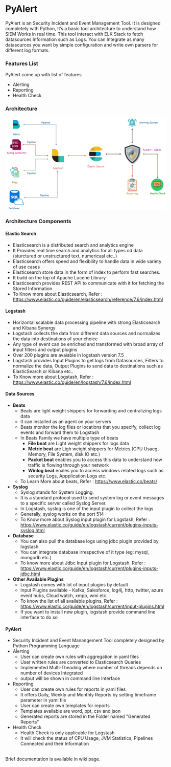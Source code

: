 # PyAlert
PyAlert is an Security Incident and Event Management Tool. It is designed completely with Python, It’s a basic tool architecture to understand how SIEM Works in real time. This tool interact with ELK Stack to fetch datasources Information such as Logs. You can Integrate as many datasources you want by simple configuration and write own parsers for different log formats.
<br/>
### Features List
PyAlert come up with list of features
- Alerting
- Reporting
- Health Check
### Architecture
![PyAlert Architecture](architechture.jpg)
### Architecture Components
#### Elastic Search
- Elasticsearch is a distributed search and analytics engine
- It Provides real time search and analytics for all types od data (sturctured or unstructured text, numericasl etc..)
- Elasticsearch offers speed and flexibility to handle data in wide variety of use cases
- Elasticsearch store data in the form of index to perform fast searches.
- It build on the top of Apache Lucene Library
- Elasticsearch provides REST API to communicate with it for fetching the Stored Information
- To Know more about Elasticsearch, Refer : https://www.elastic.co/guide/en/elasticsearch/reference/7.6/index.html

#### Logstash
- Horizontal scalable data processing pipeline with strong Elasticsearch and Kibana Synergy
- Logstash collects the data from different data sources and normalizes the data into destinations of your choice
- Any type of event can be enriched and transformed with broad array of input filters and output plugins
- Over 200 plugins are avaiable in logstash version 7.5
- Logstash provides Input Plugins to get logs from Datasources, Filters to normalize the data, Output Plugins to send data to destinations such as ElasticSearch or Kibana etc..
- To Know more about Logstash, Refer : https://www.elastic.co/guide/en/logstash/7.6/index.html

#### Data Sources
- <b>Beats</b>
  - Beats are light weight shippers for forwarding and centralizing logs data
  - It can installed as an agent on your servers
  - Beats monitor the log files or locations that you specify, collect log events and forward them to Logstash
  - In Beats Family we have multiple type of beats
    - <b>File beat</b> are Light weight shippers for logs data
    - <b>Metric beat</b> are Ligh weight shippers for Metrics (CPU Usaeg, Memory, File System, disk IO etc.)
    - <b>Packet beat</b> enables you to access this data to understand how traffic is flowing through your network
    - <b>Winlog beat</b> enales you to access windows related logs such as security Logs, Appplication Logs etc.
  - To Learn More about beats, Refer : https://www.elastic.co/beats/
- <b>Syslog</b>
  - Syslog stands for System Logging.
  - It is a standard protocol used to send system log or event messages to a specific server called Syslog Server.
  - In Logstash, syslog is one of the input plugin to collect the logs
  - Generally, syslog works on the port 514
  - To Know more about Syslog input plugin for Logstash, Refer : https://www.elastic.co/guide/en/logstash/current/plugins-inputs-syslog.html
- <b>Database</b>
  - You can also pull the database logs using jdbc plugin provided by logstash
  - You can integrate database irrespective of it type (eg: mysql, mongodb etc.)
  - To know more about Jdbc Input plugin for Logstash. Refer : https://www.elastic.co/guide/en/logstash/current/plugins-inputs-jdbc.html
- <b>Other Available Plugins</b>
  - Logstash comes with lot of input plugins by default
  - Input Plugins available - Kafka, Salesforce, log4j, http, twitter, azure event hubs, Cloud watch, xmpp, wmi etc.
  - To know the list of all available plugins, Refer : https://www.elastic.co/guide/en/logstash/current/input-plugins.html
  - If you want to install new plugin, logstash provide command line interface to do so

#### PyAlert
  - Security Incident and Event Manangement Tool completely designed by Python Programming Language
  - Alerting
    - User can create own rules with aggregation in yaml files
    - User written rules are converted to Elasticsearch Queries
    - Implemented Multi-Theading where number of threads depends on number of devices Integrated
    - output will be shown in command line Interface
  - Reporting
    - User can create own rules for reports in yaml files
    - It offers Daily, Weekly and Monthly Reports by setting timeframe parameter in yaml file
    - User can create own templates for reports
    - Templates available are word, ppt, csv and json
    - Generated reports are stored in the Folder named "Generated Reports"
  - Health Check
    - Health Check is only applicable for Logstash
    - It will check the status of CPU Usage, JVM Statistics, Pipelines Connected and their Information
  <br/>
  Brief documentation is available in wiki page.
